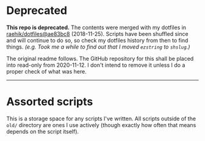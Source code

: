 # Deprecated
**This repo is deprecated.** The contents were merged with my dotfiles in
[raehik/dotfiles@ae83bc8](https://github.com/raehik/dotfiles/commit/ae83bc873665cc529fdad5cb958957be1df63029)
(2018-11-25). Scripts have been shuffled since and will continue to do so, so
check my dotfiles history from then to find things. *(e.g. Took me a while to
find out that I moved `ezstring` to `shslug`.)*

The original readme follows. The GitHub repository for this shall be placed into
read-only from 2020-11-12. I don't intend to remove it unless I do a proper
check of what was here.

---

Assorted scripts
================

This is a storage space for any scripts I've written. All scripts
outside of the `old/` directory are ones I use actively (though exactly
how often that means depends on the script itself).
